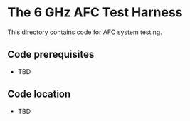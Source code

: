 # The 6 GHz AFC Test Harness

This directory contains code for AFC system testing.

## Code prerequisites
* TBD

## Code location
* TBD
